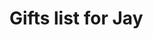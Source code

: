 # Gifts list for Jay
<div id="list" aria-busy="true"></div>
<script>
async function list() {
  const listURL = "./assets/jay.json";
  const list = new Request(listURL);
  const wishlist = await fetch(list);
  const WL = await wishlist.json();
  createList(WL);
};

function createList(list) {
  console.log('createList');
  const div = document.getElementById("list");
  if (div) {
    div.setAttribute("aria-busy","false");
    div.innerHTML = list;
  };
};

list();
</script>